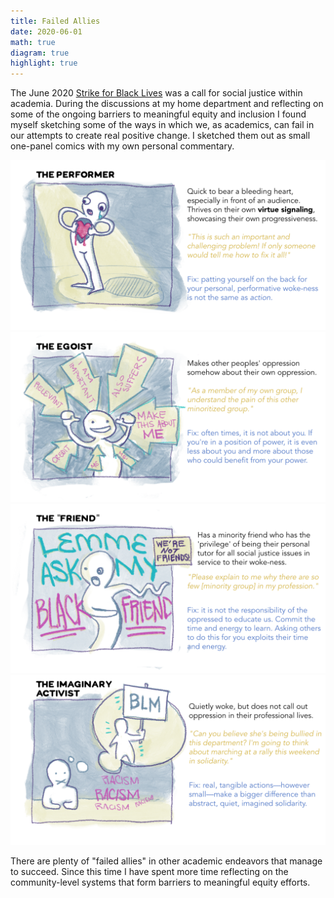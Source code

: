 ```yaml
---
title: Failed Allies
date: 2020-06-01
math: true
diagram: true
highlight: true
---
```


The June 2020 [Strike for Black Lives](https://en.wikipedia.org/wiki/Strike_for_Black_Lives_(academic_protest)) was a call for social justice within academia. During the discussions at my home department and reflecting on some of the ongoing barriers to meaningful equity and inclusion I found myself sketching some of the ways in which we, as academics, can fail in our attempts to create real positive change. I sketched them out as small one-panel comics with my own personal commentary.

![Failed Ally 01](./FailedAlly_01.png)
![Failed Ally 02](./FailedAlly_02.png)
![Failed Ally 03](./FailedAlly_03.png)
![Failed Ally 04](./FailedAlly_04.png)

There are plenty of "failed allies" in other academic endeavors that manage to succeed. Since this time I have spent more time reflecting on the community-level systems that form barriers to meaningful equity efforts. 